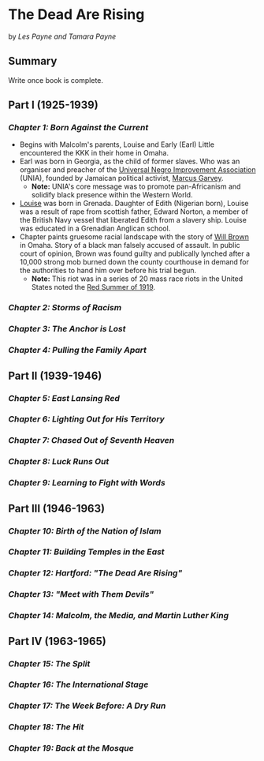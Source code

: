 # **The Dead Are Rising**

by *Les Payne and Tamara Payne*

## **Summary**

Write once book is complete.

## **Part I (1925-1939)**

### *Chapter 1: Born Against the Current*

- Begins with Malcolm's parents, Louise and Early (Earl) Little encountered the KKK in their home in Omaha.
- Earl was born in Georgia, as the child of former slaves. Who was an organiser and preacher of the [Universal Negro Improvement Association](https://case.edu/ech/articles/u/universal-negro-improvement-assn-unia#:~:text=The%20UNIVERSAL%20NEGRO%20IMPROVEMENT%20ASSN,in%20Cleveland%20at%202200%20E.) (UNIA), founded by Jamaican political activist, [Marcus Garvey](https://en.wikipedia.org/wiki/Marcus_Garvey).
    - **Note:** UNIA's core message was to promote pan-Africanism and solidify black presence within the Western World.
- [Louise](https://en.wikipedia.org/wiki/Louise_Little) was born in Grenada. Daughter of Edith (Nigerian born), Louise was a result of rape from scottish father, Edward Norton, a member of the British Navy vessel that liberated Edith from a slavery ship. Louise was educated in a Grenadian Anglican school.
- Chapter paints gruesome racial landscape with the story of [Will Brown](https://en.wikipedia.org/wiki/Omaha_race_riot_of_1919) in Omaha. Story of a black man falsely accused of assault. In public court of opinion, Brown was found guilty and publically lynched after a 10,000 strong mob burned down the county courthouse in demand for the authorities to hand him over before his trial begun.
    - **Note:** This riot was in a series of 20 mass race riots in the United States noted the [Red Summer of 1919](https://en.wikipedia.org/wiki/Red_Summer).

### *Chapter 2: Storms of Racism*

### *Chapter 3: The Anchor is Lost*

### *Chapter 4: Pulling the Family Apart*

## **Part II (1939-1946)**

### *Chapter 5: East Lansing Red*

### *Chapter 6: Lighting Out for His Territory*

### *Chapter 7: Chased Out of Seventh Heaven*

### *Chapter 8: Luck Runs Out*

### *Chapter 9: Learning to Fight with Words*

## **Part III (1946-1963)**

### *Chapter 10: Birth of the Nation of Islam*

### *Chapter 11: Building Temples in the East*

### *Chapter 12: Hartford: "The Dead Are Rising"*

### *Chapter 13: "Meet with Them Devils"*

### *Chapter 14: Malcolm, the Media, and Martin Luther King*

## **Part IV (1963-1965)**

### *Chapter 15: The Split*

### *Chapter 16: The International Stage*

### *Chapter 17: The Week Before: A Dry Run*

### *Chapter 18: The Hit*

### *Chapter 19: Back at the Mosque*
